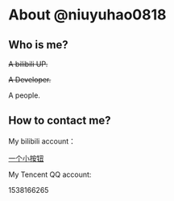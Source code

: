 # About @niuyuhao0818
## Who is me?
~~A bilibili UP.~~

~~A Developer.~~

A people.
## How to contact me?

My bilibili account：

[一个小按钮](https://space.bilibili.com/1530119734)

My Tencent QQ account:

1538166265
